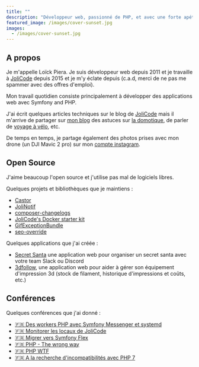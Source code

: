 ```yaml
---
title: ""
description: "Développeur web, passionné de PHP, et avec une forte apétence pour l'IoT et l'open source."
featured_image: /images/cover-sunset.jpg
images:
  - /images/cover-sunset.jpg
---
```


## A propos

Je m'appelle Loïck Piera. Je suis développeur web depuis 2011 et je travaille à [JoliCode](https://jolicode.com/) depuis 2015 et je m'y éclate depuis (c.a.d, merci de ne pas me spammer avec des offres d'emploi).

Mon travail quotidien consiste principalement à développer des applications web avec Symfony and PHP.

J'ai écrit quelques articles techniques sur le blog de [JoliCode](https://jolicode.com/blog/auteur/loick-piera) mais il m'arrive de partager sur [mon blog](/blog/) des astuces sur [la domotique](/tags/domotique), de parler de [voyage à vélo](/tags/biketrip), etc.

De temps en temps, je partage également des photos prises avec mon drone (un DJI Mavic 2 pro) sur mon [compte instagram](https://instagram.com/loick_p).

## Open Source

J'aime beaucoup l'open source et j'utilise pas mal de logiciels libres.

Quelques projets et bibliothèques que je maintiens :
- [Castor](https://github.com/jolicode/castor)
- [JoliNotif](https://github.com/jolicode/JoliNotif)
- [composer-changelogs](https://github.com/pyrech/composer-changelogs)
- [JoliCode's Docker starter kit](https://github.com/jolicode/docker-starter)
- [GifExceptionBundle](https://github.com/jolicode/GifExceptionBundle)
- [seo-override](https://github.com/jolicode/seo-override)

Quelques applications que j'ai créée :
- [Secret Santa](https://github.com/jolicode/secret-santa) une application web pour organiser un secret santa avec votre team Slack ou Discord
- [3dfollow](https://github.com/pyrech/3dfollow), une application web pour aider à gérer son équipement d'impression 3d (stock de filament, historique d'impressions et coûts, etc.)

## Conférences

Quelques conférences que j'ai donné :

- [🇫🇷 Des workers PHP avec Symfony Messenger et systemd](https://speakerdeck.com/pyrech/des-workers-php-avec-symfony-messenger-et-systemd)
- [🇫🇷 Monitorer les locaux de JoliCode](https://speakerdeck.com/pyrech/monitorer-nos-locaux-avec-de-liot-du-php-et-influxdb)
- [🇫🇷 Migrer vers Symfony Flex](https://pyrech.github.io/migrer-vers-symfony-flex-conf/index.html?full#coverpage)
- [🇫🇷 PHP - The wrong way](https://jolicode.github.io/php-the-wrong-way-conf/slides/index.html?full#coverpage)
- [🇫🇷 PHP WTF](https://pyrech.github.io/php-wtf)
- [🇫🇷 A la recherche d'incompatibilités avec PHP 7](https://jolicode.github.io/php7cc-conf)
